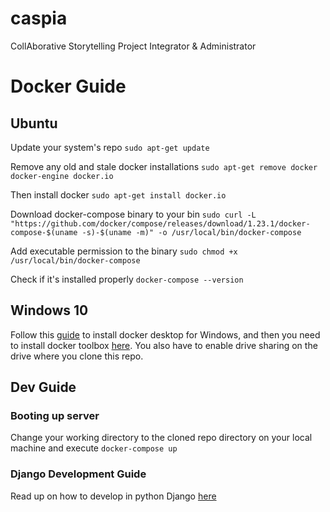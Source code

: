 # caspia
CollAborative Storytelling Project Integrator &amp; Administrator


# Docker Guide
## Ubuntu
Update your system's repo
`sudo apt-get update`

Remove any old and stale docker installations
`sudo apt-get remove docker docker-engine docker.io`

Then install docker
`sudo apt-get install docker.io`

Download docker-compose binary to your bin
```sudo curl -L "https://github.com/docker/compose/releases/download/1.23.1/docker-compose-$(uname -s)-$(uname -m)" -o /usr/local/bin/docker-compose```

Add executable permission to the binary
`sudo chmod +x /usr/local/bin/docker-compose`

Check if it's installed properly
`docker-compose --version`

## Windows 10
Follow this [guide](https://docs.docker.com/docker-for-windows/install/) to install docker desktop for Windows, and then you need to install docker toolbox [here](https://docs.docker.com/toolbox/toolbox_install_windows/).
You also have to enable drive sharing on the drive where you clone this repo.

## Dev Guide
### Booting up server
Change your working directory to the cloned repo directory on your local machine and execute
`docker-compose up`

### Django Development Guide
Read up on how to develop in python Django [here](https://docs.djangoproject.com/en/2.2/intro/tutorial01/)
